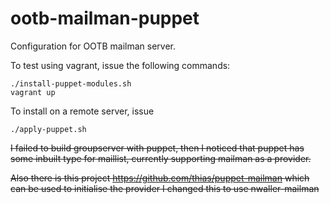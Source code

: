 ootb-mailman-puppet
===================

Configuration for OOTB mailman server.

To test using vagrant, issue the following commands:

    ./install-puppet-modules.sh
    vagrant up

To install on a remote server, issue

    ./apply-puppet.sh





<s>I failed to build groupserver with puppet, then I noticed that puppet has some inbuilt 
type for maillist, currently supporting mailman as a provider.

<s>Also there is this project https://github.com/thias/puppet-mailman which can be used to initialise the provider</s> I changed this to use nwaller-mailman
